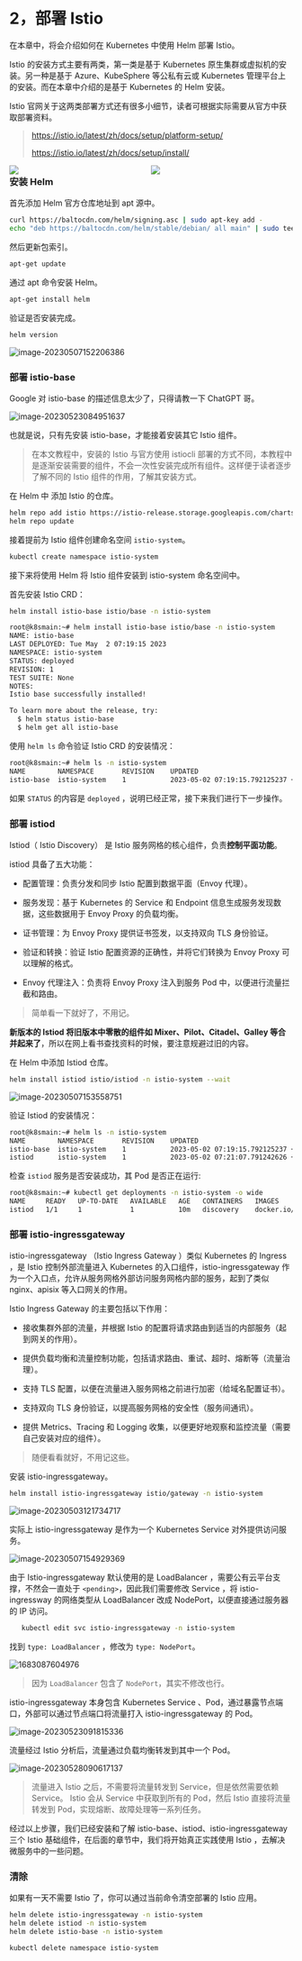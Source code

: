 # 2，部署 Istio

在本章中，将会介绍如何在 Kubernetes 中使用 Helm 部署 Istio。



Istio 的安装方式主要有两类，第一类是基于 Kubernetes 原生集群或虚拟机的安装。另一种是基于 Azure、KubeSphere 等公私有云或 Kubernetes 管理平台上的安装。而在本章中介绍的是基于 Kubernetes 的 Helm 安装。



Istio 官网关于这两类部署方式还有很多小细节，读者可根据实际需要从官方中获取部署资料。

> https://istio.io/latest/zh/docs/setup/platform-setup/
>
> https://istio.io/latest/zh/docs/setup/install/

<div>
    <div style="width:50%;float:left;">
        <img src="images/image-20230502150516416.png" />
    </div>
    <div style="width:50%;float:left;">
        <img src="images/image-20230502150606160.png" />
    </div>
</div>


















### 安装 Helm

首先添加 Helm 官方仓库地址到 apt 源中。

```bash
curl https://baltocdn.com/helm/signing.asc | sudo apt-key add -  
echo "deb https://baltocdn.com/helm/stable/debian/ all main" | sudo tee /etc/apt/sources.list.d/helm-stable-debian.list  
```


然后更新包索引。

```bash
apt-get update  
```


通过 apt 命令安装 Helm。

```bash
apt-get install helm
```

验证是否安装完成。

```bash
helm version  
```

![image-20230507152206386](images/image-20230507152206386.png)



### 部署 istio-base

Google 对 istio-base 的描述信息太少了，只得请教一下 ChatGPT 哥。

![image-20230523084951637](images/image-20230523084951637.png)



也就是说，只有先安装 istio-base，才能接着安装其它 Istio 组件。

> 在本文教程中，安装的 Istio 与官方使用 istiocli 部署的方式不同，本教程中是逐渐安装需要的组件，不会一次性安装完成所有组件。这样便于读者逐步了解不同的 Istio 组件的作用，了解其安装方式。



在 Helm 中 添加 Istio 的仓库。

```bash
helm repo add istio https://istio-release.storage.googleapis.com/charts
helm repo update
```



接着提前为 Istio 组件创建命名空间 `istio-system`。

```bash
kubectl create namespace istio-system
```



接下来将使用 Helm 将 Istio 组件安装到 istio-system 命名空间中。



首先安装 Istio CRD：

```bash
helm install istio-base istio/base -n istio-system
```

```bash
root@k8smain:~# helm install istio-base istio/base -n istio-system
NAME: istio-base
LAST DEPLOYED: Tue May  2 07:19:15 2023
NAMESPACE: istio-system
STATUS: deployed
REVISION: 1
TEST SUITE: None
NOTES:
Istio base successfully installed!

To learn more about the release, try:
  $ helm status istio-base
  $ helm get all istio-base
```



使用 `helm ls` 命令验证 Istio CRD 的安装情况：

```bash
root@k8smain:~# helm ls -n istio-system
NAME      	NAMESPACE   	REVISION	UPDATED                                	STATUS  	CHART      	APP VERSION
istio-base	istio-system	1       	2023-05-02 07:19:15.792125237 +0000 UTC	deployed	base-1.17.2	1.17.2     
```



如果 `STATUS` 的内容是 `deployed` ，说明已经正常，接下来我们进行下一步操作。



### 部署 istiod

Istiod（ Istio Discovery） 是 Istio 服务网格的核心组件，负责**控制平面功能**。

istiod 具备了五大功能：

* 配置管理：负责分发和同步 Istio 配置到数据平面（Envoy 代理）。

* 服务发现：基于 Kubernetes 的 Service 和 Endpoint 信息生成服务发现数据，这些数据用于 Envoy Proxy 的负载均衡。

* 证书管理：为 Envoy Proxy 提供证书签发，以支持双向 TLS 身份验证。

* 验证和转换：验证 Istio 配置资源的正确性，并将它们转换为 Envoy Proxy 可以理解的格式。

* Envoy 代理注入：负责将 Envoy Proxy 注入到服务 Pod 中，以便进行流量拦截和路由。

> 简单看一下就好了，不用记。



**新版本的 Istiod 将旧版本中零散的组件如 Mixer、Pilot、Citadel、Galley 等合并起来了**，所以在网上看书查找资料的时候，要注意规避过旧的内容。



在 Helm 中添加 Istiod 仓库。

```bash
helm install istiod istio/istiod -n istio-system --wait
```

![image-20230507153558751](images/image-20230507153558751.png)



验证 Istiod 的安装情况：

```bash
root@k8smain:~# helm ls -n istio-system
NAME      	NAMESPACE   	REVISION	UPDATED                                	STATUS  	CHART        	APP VERSION
istio-base	istio-system	1       	2023-05-02 07:19:15.792125237 +0000 UTC	deployed	base-1.17.2  	1.17.2     
istiod    	istio-system	1       	2023-05-02 07:21:07.791242626 +0000 UTC	failed  	istiod-1.17.2	1.17.2     
```



检查 `istiod` 服务是否安装成功，其 Pod 是否正在运行:

```bash
root@k8smain:~# kubectl get deployments -n istio-system -o wide
NAME     READY   UP-TO-DATE   AVAILABLE   AGE   CONTAINERS   IMAGES                         SELECTOR
istiod   1/1     1            1           10m   discovery    docker.io/istio/pilot:1.16.1   istio=pilot
```





### 部署 istio-ingressgateway

istio-ingressgateway （Istio Ingress Gateway ）类似 Kubernetes 的 Ingress ，是 Istio 控制外部流量进入 Kubernetes 的入口组件，istio-ingressgateway 作为一个入口点，允许从服务网格外部访问服务网格内部的服务，起到了类似 nginx、apisix 等入口网关的作用。

Istio Ingress Gateway 的主要包括以下作用：

* 接收集群外部的流量，并根据 Istio 的配置将请求路由到适当的内部服务（起到网关的作用）。

* 提供负载均衡和流量控制功能，包括请求路由、重试、超时、熔断等（流量治理）。

* 支持 TLS 配置，以便在流量进入服务网格之前进行加密（给域名配置证书）。
* 支持双向 TLS 身份验证，以提高服务网格的安全性（服务间通讯）。
* 提供 Metrics、Tracing 和 Logging 收集，以便更好地观察和监控流量（需要自己安装对应的组件）。

> 随便看看就好，不用记这些。



安装 istio-ingressgateway。

```bash
helm install istio-ingressgateway istio/gateway -n istio-system
```

![image-20230503121734717](images/image-20230503121734717.png)



实际上 istio-ingressgateway 是作为一个 Kubernetes Service 对外提供访问服务。

![image-20230507154929369](images/image-20230507154929369.png)



由于 Istio-ingressgateway 默认使用的是 LoadBalancer ，需要公有云平台支撑，不然会一直处于 `<pending>`，因此我们需要修改 Service ，将 istio-ingressway 的网络类型从 LoadBalancer 改成 NodePort，以便直接通过服务器的 IP 访问。

```bash
   kubectl edit svc istio-ingressgateway -n istio-system  
```

找到 `type: LoadBalancer` ，修改为 `type: NodePort`。

![1683087604976](images/1683087604976.png)

> 因为 `LoadBalancer` 包含了 `NodePort`，其实不修改也行。



istio-ingressgateway 本身包含 Kubernetes Service 、Pod，通过暴露节点端口，外部可以通过节点端口将流量打入 istio-ingressgateway 的 Pod。

![image-20230523091815336](images/image-20230523091815336.png)



流量经过 Istio 分析后，流量通过负载均衡转发到其中一个 Pod。

![image-20230528090617137](images/image-20230528090617137.png)

> 流量进入 Istio 之后，不需要将流量转发到 Service，但是依然需要依赖 Service。 Istio 会从 Service 中获取到所有的 Pod，然后 Istio 直接将流量转发到 Pod，实现熔断、故障处理等一系列任务。



经过以上步骤，我们已经安装和了解 istio-base、istiod、istio-ingressgateway 三个 Istio 基础组件，在后面的章节中，我们将开始真正实践使用 Istio ，去解决微服务中的一些问题。



### 清除

如果有一天不需要 Istio 了，你可以通过当前命令清空部署的 Istio 应用。

```bash
helm delete istio-ingressgateway -n istio-system
helm delete istiod -n istio-system
helm delete istio-base -n istio-system

kubectl delete namespace istio-system
```

